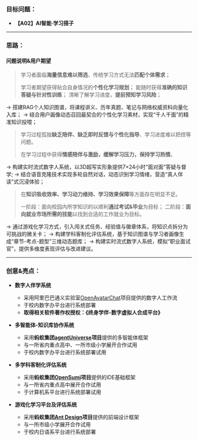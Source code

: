 ### 目标问题：

* **【A02】AI智能·学习搭子**

---

### 思路：

#### 问题说明&用户期望

> 学习者面临**海量信息难以筛选**、传统学习方式无法**匹配个体需求**；
>
> 学习者期望获得贴合自身情况的**个性化学习规划**；
> 能随时获得**准确的知识答疑与针对性训练**；
> 清晰了解学习进度，**提前预知学习风险**；

$\rightarrow$ 搭建RAG个人知识图谱，将课程讲义、历年真题、笔记与网络权威资料向量化入库；
$\rightarrow$ 结合用户画像动态召回最契合的个性化学习素材，实现“千人千面”的精准知识投喂；

> 学习过程孤独**缺乏陪伴、缺乏即时反馈与个性化指导**、学习进度难以把控等问题。
>
> 在学习过程中获得**情感陪伴与激励，缓解学习压力，保持学习热情**。

$\rightarrow$ 构建实时流式数字人系统，以3D超写实形象提供7×24小时“面对面”答疑与督学;
$\rightarrow$ 结合语音克隆技术实现多轮自然对话，动态识别学习情绪，营造“真人伴读”式沉浸体验；

> 在**知识吸收效率、学习动力维持、学习效果保障**等方面存在明显不足。
>
> 一阶段：面向校园内所学知识的以顺利**通过考试&毕业**为目标；
> 二阶段：**面向就业市场所需的技能**以找到合适的工作就业为目标。

$\rightarrow$ 通过游戏化学习方式，引入闯关式任务、经验值与徽章体系，将知识点拆分为可挑战的微关卡；
$\rightarrow$ 构建学科客制化评估系统，基于知识图谱与学习者画像生成“章节-考点-题型”三维动态题库；
$\rightarrow$ 构建实时流式数字人系统，模拟“职业面试官”，提供多维度表现评估与改进建议。

---

### 创意&亮点：

* **数字人伴学系统**
  * 采用阿里巴巴通义实验室[OpenAvatarChat](https://github.com/HumanAIGC-Engineering/OpenAvatarChat)项目提供的数字人工作流
  * 于校内数字办平台进行系统部署
  * **取得相关软件著作权授权：《终身学伴-数字虚拟人合成平台》**
  
* **多智能体-知识库协作系统**
  * 采用**蚂蚁集团[agentUniverse](https://github.com/agentuniverse-ai/agentUniverse)项目**提供的多智能体框架
  * 与一所省内重点高中、一所市级小学展开合作试用
  * 于校内数字办平台进行系统部署试用
  
* **多学科客制化评估系统**

  * 采用**蚂蚁集团[OpenSumi](https://github.com/opensumi/codeblitz)项目**提供的IDE基础框架
  * 与一所省内重点高中展开合作试用
  * 于计算机系平台进行系统部署试用
  
* **游戏化学习平台及评估系统**

  * 采用**蚂蚁集团[Ant Design](https://4x-ant-design.antgroup.com/index-cn)项目**提供的前端设计框架
  * 与一所市级小学展开合作试用
  * 于校内日语系平台进行系统部署
